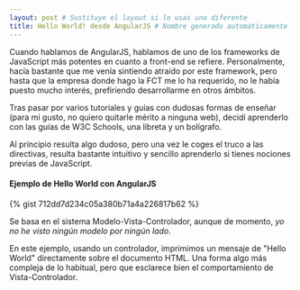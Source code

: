 ```yaml
---
layout: post # Sustituye el layout si lo usas uno diferente
title: Hello World! desde AngularJS # Nombre generado automáticamente
---
```


Cuando hablamos de AngularJS, hablamos de uno de los frameworks de JavaScript más potentes en cuanto a front-end se refiere. Personalmente, hacía bastante que me venía sintiendo atraído por este framework, pero hasta que la empresa donde hago la FCT me lo ha requerido, no le había puesto mucho interés, prefiriendo desarrollarme en otros ámbitos.

Tras pasar por varios tutoriales y guías con dudosas formas de enseñar (para mi gusto, no quiero quitarle mérito a ninguna web), decidí aprenderlo con las guías de W3C Schools, una libreta y un bolígrafo.

Al principio resulta algo dudoso, pero una vez le coges el truco a las directivas, resulta bastante intuitivo y sencillo aprenderlo si tienes nociones previas de JavaScript.

#### Ejemplo de Hello World con AngularJS

{% gist 712dd7d234c05a380b71a4a226817b62 %}

Se basa en el sistema Modelo-Vista-Controlador, aunque de momento, *yo no he visto ningún modelo por ningún lado*.

En este ejemplo, usando un controlador, imprimimos un mensaje de "Hello World" directamente sobre el documento HTML. Una forma algo más compleja de lo habitual, pero que esclarece bien el comportamiento de Vista-Controlador.
